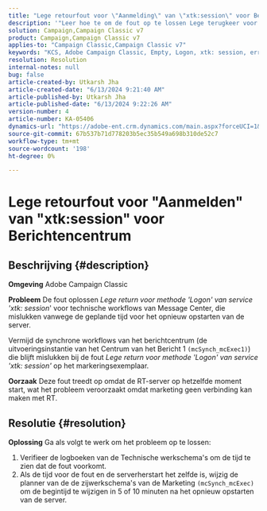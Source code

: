 ```yaml
---
title: "Lege retourfout voor \"Aanmelding\" van \"xtk:session\" voor Berichtencentrum"
description: '"Leer hoe te om de fout op te lossen Lege terugkeer voor methode "Logon"van dienst "xtk: zitting"bij het markeringsgeval."'
solution: Campaign,Campaign Classic v7
product: Campaign,Campaign Classic v7
applies-to: "Campaign Classic,Campaign Classic v7"
keywords: "KCS, Adobe Campaign Classic, Empty, Logon, xtk: session, error, Message Center, Technical workflow"
resolution: Resolution
internal-notes: null
bug: false
article-created-by: Utkarsh Jha
article-created-date: "6/13/2024 9:21:40 AM"
article-published-by: Utkarsh Jha
article-published-date: "6/13/2024 9:22:26 AM"
version-number: 4
article-number: KA-05406
dynamics-url: "https://adobe-ent.crm.dynamics.com/main.aspx?forceUCI=1&pagetype=entityrecord&etn=knowledgearticle&id=9cbecf55-6629-ef11-840b-000d3a37eaf2"
source-git-commit: 67b537b71d778203b5ec35b549a698b310de52c7
workflow-type: tm+mt
source-wordcount: '198'
ht-degree: 0%

---
```


# Lege retourfout voor &quot;Aanmelden&quot; van &quot;xtk:session&quot; voor Berichtencentrum

## Beschrijving {#description}


<b>Omgeving</b>
Adobe Campaign Classic

<b>Probleem</b>
De fout oplossen *Lege return voor methode &#39;Logon&#39; van service &#39;xtk: session*&#39; voor technische workflows van Message Center, die mislukken vanwege de geplande tijd voor het opnieuw opstarten van de server.

Vermijd de synchrone workflows van het berichtcentrum (de uitvoeringsinstantie van het Centrum van het Bericht 1 `(mcSynch_mcExec1)`) die blijft mislukken bij de fout *Lege return voor methode &#39;Logon&#39; van service &#39;xtk: session&#39;* op het markeringsexemplaar.

<b>Oorzaak</b>
Deze fout treedt op omdat de RT-server op hetzelfde moment start, wat het probleem veroorzaakt omdat marketing geen verbinding kan maken met RT.


## Resolutie {#resolution}


<b>Oplossing</b>
Ga als volgt te werk om het probleem op te lossen:

1. Verifieer de logboeken van de Technische werkschema&#39;s om de tijd te zien dat de fout voorkomt.
2. Als de tijd voor de fout en de serverherstart het zelfde is, wijzig de planner van de de zijwerkschema&#39;s van de Marketing `(mcSynch_mcExec)` om de begintijd te wijzigen in 5 of 10 minuten na het opnieuw opstarten van de server.

